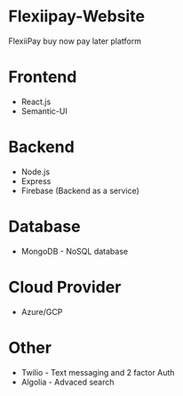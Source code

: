 # Flexiipay-Website
FlexiiPay buy now pay later platform

# Frontend 
 - React.js
 - Semantic-UI 
 
 # Backend
 - Node.js
 - Express
 - Firebase (Backend as a service)
 
 # Database
 - MongoDB  - NoSQL database
 
 # Cloud Provider
 - Azure/GCP
 
 # Other
 - Twilio - Text messaging and 2 factor Auth 
 - Algolia - Advaced search 
 
